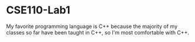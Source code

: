 # CSE110-Lab1
My favorite programming language is C++ because the majority of my classes so far have been taught in C++, so I'm most comfortable with C++.